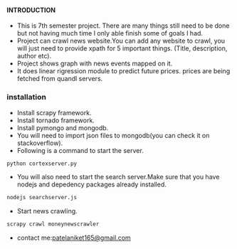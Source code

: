 #### <b>INTRODUCTION</b>

  - This is 7th semester project. There are many things still need to be done but not having much time I only able finish some of goals I had.
  - Project can crawl news website.You can add any website to crawl, you will just need to provide xpath for 5 important things. (Title, description, author etc).
  - Project shows graph with news events mapped on it.
  - It does linear rigression module to predict future prices. prices are being fetched from quandl servers.


### installation

- Install scrapy framework.
- Install tornado framework.
- Install pymongo and mongodb.
- You will need to import json files to mongodb(you can check it on stackoverflow).
- Following is a command to start the server.

```cmd
python cortexserver.py
```

- You will also need to start the search server.Make sure that you have nodejs and depedency packages already installed.

```cmd
nodejs searchserver.js

```
- Start news crawling.

```cmd
scrapy crawl moneynewscrawler
```
- contact me:patelaniket165@gmail.com
